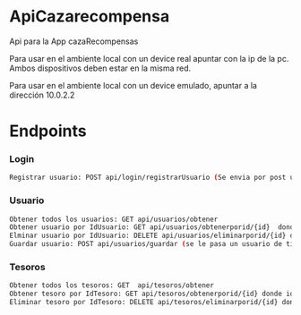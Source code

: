 # ApiCazarecompensa
Api para la App cazaRecompensas

Para usar en el ambiente local con un device real apuntar con la ip de la pc. Ambos dispositivos deben estar en la misma red.

Para usar en el ambiente local con un device emulado, apuntar a la dirección 10.0.2.2

# Endpoints


### Login
```sh
Registrar usuario: POST api/login/registrarUsuario (Se envia por post un usuario de tipo Usuario)
```

### Usuario
```sh
Obtener todos los usuarios: GET api/usuarios/obtener
Obtener usuario por IdUsuario: GET api/usuarios/obtenerporid/{id}  donde id: int
Elminar usuario por IdUsuario: DELETE api/usuarios/eliminarporid/{id} donde id:int
Guardar usuario: POST api/usuarios/guardar (se le pasa un usuario de tipo Usuario)
```

### Tesoros
```sh
Obtener todos los tesoros: GET  api/tesoros/obtener
Obtener tesoro por IdTesoro: GET api/tesoros/obtenerporid/{id} donde id: int
Eliminar tesoro por IdTesoro: DELETE api/tesoros/eliminarporid/{id} donde id: int
```



